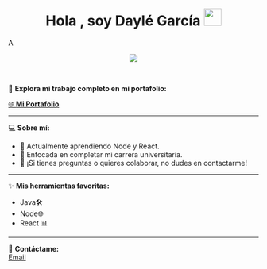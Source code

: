 <h1 align="center"><b>Hola , soy Daylé García </b><img src="https://media.giphy.com/media/hvRJCLFzcasrR4ia7z/giphy.gif" width="35"></h1>
<!--  -->A
<p align="center">
  <a href="https://github.com/DenverCoder1/readme-typing-svg"><img src="https://readme-typing-svg.herokuapp.com?font=Time+New+Roman&color=cyan&size=25&center=true&vCenter=true&width=600&height=100&lines=Dayle+Garcia+&hearts;++;Self-taught+Front-End+Developer,;Computer+Science+Student,;CTF+Newbie,;Active+Learner/Researcher,;Love+to+learn+new+stuffs..<3"></a>
</p>


<br>

🌟 **Explora mi trabajo completo en mi portafolio:**

[🌐 **Mi Portafolio**](https://DaGeus15.github.io)  

---

💻 **Sobre mí:**
- 🌱 Actualmente aprendiendo Node y React.
- 🎯 Enfocada en completar mi carrera universitaria.
- 💬 ¡Si tienes preguntas o quieres colaborar, no dudes en contactarme!

---

✨ **Mis herramientas favoritas:**
- Java🛠️
- Node🌐
- React 📊

---

📩 **Contáctame:**  
[Email](garciadayle2004gmail.com)
